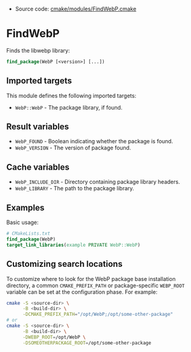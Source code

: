<!-- This is auto-generated file. -->
* Source code: [cmake/modules/FindWebP.cmake](https://github.com/petk/php-build-system/blob/master/cmake/cmake/modules/FindWebP.cmake)

# FindWebP

Finds the libwebp library:

```cmake
find_package(WebP [<version>] [...])
```

## Imported targets

This module defines the following imported targets:

* `WebP::WebP` - The package library, if found.

## Result variables

* `WebP_FOUND` - Boolean indicating whether the package is found.
* `WebP_VERSION` - The version of package found.

## Cache variables

* `WebP_INCLUDE_DIR` - Directory containing package library headers.
* `WebP_LIBRARY` - The path to the package library.

## Examples

Basic usage:

```cmake
# CMakeLists.txt
find_package(WebP)
target_link_libraries(example PRIVATE WebP::WebP)
```

## Customizing search locations

To customize where to look for the WebP package base
installation directory, a common `CMAKE_PREFIX_PATH` or
package-specific `WEBP_ROOT` variable can be set at
the configuration phase. For example:

```sh
cmake -S <source-dir> \
      -B <build-dir> \
      -DCMAKE_PREFIX_PATH="/opt/WebP;/opt/some-other-package"
# or
cmake -S <source-dir> \
      -B <build-dir> \
      -DWEBP_ROOT=/opt/WebP \
      -DSOMEOTHERPACKAGE_ROOT=/opt/some-other-package
```
